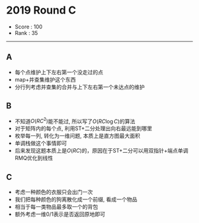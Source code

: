 # 2019 Round C

-   Score : 100
-   Rank : 35

---

## A

- 每个点维护上下左右第一个没走过的点
- map+并查集维护这个东西
- 分行列考虑并查集的合并与上下左右第一个未达点的维护

## B

- 不知道$O(RC^2)$能不能过, 所以写了$O(RC\log C)$的算法
- 对于矩阵内的每个点, 利用ST+二分处理出向右最远能到哪里
- 枚举每一列, 转化为一维问题, 本质上是直方图最大面积
- 单调栈做这个事情即可
- 后来发现这题本质上是$O(RC)$的，原因在于ST+二分可以用双指针+端点单调RMQ优化到线性

## C

- 考虑一种颜色的衣服只会出门一次
- 我们把每种颜色的狗离散化成一个前缀, 看成一个物品
- 相当于每一类物品最多取一个的背包
- 额外考虑一维$0/1$表示是否返回原地即可
